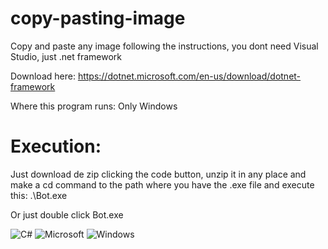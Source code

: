 # copy-pasting-image
Copy and paste any image following the instructions, you dont need Visual Studio, just .net framework

Download here:
https://dotnet.microsoft.com/en-us/download/dotnet-framework


Where this program runs: Only Windows

# Execution:

Just download de zip clicking the code button, unzip it in any place and make a cd command to the path where you have the .exe file 
and execute this: .\Bot.exe

Or just double click Bot.exe

![C#](https://img.shields.io/badge/c%23-%23239120.svg?style=for-the-badge&logo=c-sharp&logoColor=white) ![Microsoft](https://img.shields.io/badge/Microsoft-0078D4?style=for-the-badge&logo=microsoft&logoColor=white) ![Windows](https://img.shields.io/badge/Windows-0078D6?style=for-the-badge&logo=windows&logoColor=white)

